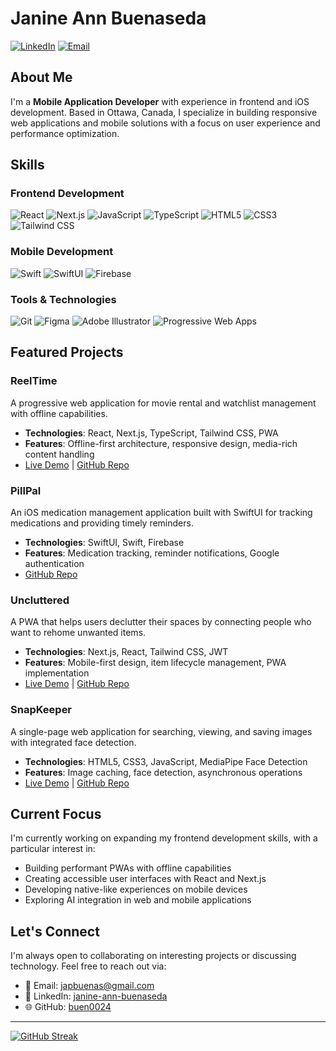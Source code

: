 # Janine Ann Buenaseda

[![LinkedIn](https://img.shields.io/badge/LinkedIn-Connect-blue?style=for-the-badge&logo=linkedin)](https://www.linkedin.com/in/janine-ann-buenaseda-965684299/)
[![Email](https://img.shields.io/badge/Email-Contact-red?style=for-the-badge&logo=gmail)](mailto:japbuenas@gmail.com)

## About Me

I'm a **Mobile Application Developer** with experience in frontend and iOS development. Based in Ottawa, Canada, I specialize in building responsive web applications and mobile solutions with a focus on user experience and performance optimization.

## Skills

### Frontend Development
![React](https://img.shields.io/badge/React-61DAFB?style=flat-square&logo=react&logoColor=black)
![Next.js](https://img.shields.io/badge/Next.js-000000?style=flat-square&logo=next.js&logoColor=white)
![JavaScript](https://img.shields.io/badge/JavaScript-F7DF1E?style=flat-square&logo=javascript&logoColor=black)
![TypeScript](https://img.shields.io/badge/TypeScript-3178C6?style=flat-square&logo=typescript&logoColor=white)
![HTML5](https://img.shields.io/badge/HTML5-E34F26?style=flat-square&logo=html5&logoColor=white)
![CSS3](https://img.shields.io/badge/CSS3-1572B6?style=flat-square&logo=css3&logoColor=white)
![Tailwind CSS](https://img.shields.io/badge/Tailwind_CSS-38B2AC?style=flat-square&logo=tailwind-css&logoColor=white)

### Mobile Development
![Swift](https://img.shields.io/badge/Swift-FA7343?style=flat-square&logo=swift&logoColor=white)
![SwiftUI](https://img.shields.io/badge/SwiftUI-0D96F6?style=flat-square&logo=swift&logoColor=white)
![Firebase](https://img.shields.io/badge/Firebase-FFCA28?style=flat-square&logo=firebase&logoColor=black)

### Tools & Technologies
![Git](https://img.shields.io/badge/Git-F05032?style=flat-square&logo=git&logoColor=white)
![Figma](https://img.shields.io/badge/Figma-F24E1E?style=flat-square&logo=figma&logoColor=white)
![Adobe Illustrator](https://img.shields.io/badge/Illustrator-FF9A00?style=flat-square&logo=adobe-illustrator&logoColor=white)
![Progressive Web Apps](https://img.shields.io/badge/PWA-5A0FC8?style=flat-square&logo=pwa&logoColor=white)

## Featured Projects

### ReelTime
A progressive web application for movie rental and watchlist management with offline capabilities.

- **Technologies**: React, Next.js, TypeScript, Tailwind CSS, PWA
- **Features**: Offline-first architecture, responsive design, media-rich content handling
- [Live Demo](https://reeltime-app.vercel.app/) | [GitHub Repo](https://github.com/buen0024/reeltime-app)

### PillPal
An iOS medication management application built with SwiftUI for tracking medications and providing timely reminders.

- **Technologies**: SwiftUI, Swift, Firebase
- **Features**: Medication tracking, reminder notifications, Google authentication
- [GitHub Repo](https://github.com/buen0024/pillpal-app-swift)

### Uncluttered
A PWA that helps users declutter their spaces by connecting people who want to rehome unwanted items.

- **Technologies**: Next.js, React, Tailwind CSS, JWT
- **Features**: Mobile-first design, item lifecycle management, PWA implementation
- [Live Demo](https://9022-crapr-app-final.vercel.app/) | [GitHub Repo](https://github.com/buen0024/9022-crapr-app-final)

### SnapKeeper
A single-page web application for searching, viewing, and saving images with integrated face detection.

- **Technologies**: HTML5, CSS3, JavaScript, MediaPipe Face Detection
- **Features**: Image caching, face detection, asynchronous operations
- [Live Demo](https://buen0024.github.io/buenaseda_janineAnn_finalProjectSPA/) | [GitHub Repo](https://github.com/buen0024/buenaseda_janineAnn_finalProjectSPA)

## Current Focus

I'm currently working on expanding my frontend development skills, with a particular interest in:

- Building performant PWAs with offline capabilities
- Creating accessible user interfaces with React and Next.js
- Developing native-like experiences on mobile devices
- Exploring AI integration in web and mobile applications

## Let's Connect

I'm always open to collaborating on interesting projects or discussing technology. Feel free to reach out via:

- 📧 Email: japbuenas@gmail.com
- 💼 LinkedIn: [janine-ann-buenaseda](https://www.linkedin.com/in/janine-ann-buenaseda-965684299/)
- 🌐 GitHub: [buen0024](https://github.com/buen0024)

---

[![GitHub Streak](https://github-readme-streak-stats.herokuapp.com/?user=buen0024&theme=dark)](https://git.io/streak-stats)
